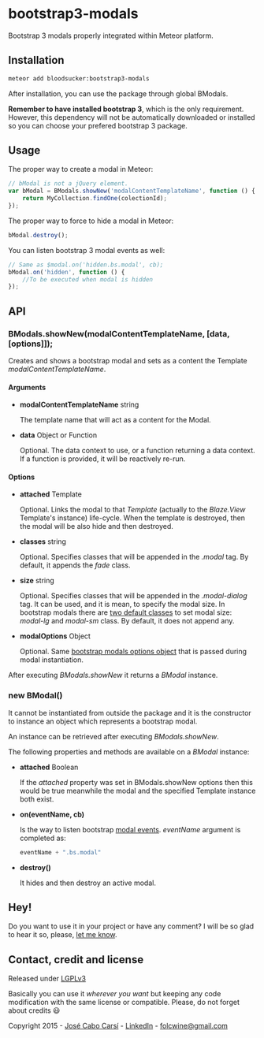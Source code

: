 # bootstrap3-modals

Bootstrap 3 modals properly integrated within Meteor platform.

## Installation

```bash
meteor add bloodsucker:bootstrap3-modals
```

After installation, you can use the package through global BModals.

**Remember to have installed bootstrap 3**, which is the only requirement. However, this dependency will not be automatically downloaded or installed so you can choose your prefered bootstrap 3 package.

## Usage

The proper way to create a modal in Meteor:

```javascript
// bModal is not a jQuery element.
var bModal = BModals.showNew('modalContentTemplateName', function () {
	return MyCollection.findOne(colectionId);
});
```

The proper way to force to hide a modal in Meteor:
```javascript
bModal.destroy();
```

You can listen bootstrap 3 modal events as well:
```javascript
// Same as $modal.on('hidden.bs.modal', cb);
bModal.on('hidden', function () { 
	//To be executed when modal is hidden
});
```

## API

### BModals.showNew(modalContentTemplateName, [data, [options]]);

Creates and shows a bootstrap modal and sets as a content the Template *modalContentTemplateName*.

#### Arguments

* **modalContentTemplateName** string
  
  The template name that will act as a content for the Modal.
  
* **data** Object or Function
  
  Optional. The data context to use, or a function returning a data context. If a function is provided, it will be reactively re-run.
  
#### Options

* **attached** Template
  
  Optional. Links the modal to that *Template* (actually to the *Blaze.View* Template's instance) life-cycle. When the template is destroyed, then the modal will be also hide and then destroyed.

* **classes** string

  Optional. Specifies classes that will be appended in the *.modal* tag. By default, it appends the *fade* class.

* **size** string
  
  Optional. Specifies classes that will be appended in the *.modal-dialog* tag. It can be used, and it is mean, to specify the modal size. In bootstrap modals there are [two default classes](http://getbootstrap.com/javascript/#modals-sizes) to set modal size: *modal-lg* and *modal-sm* class. By default, it does not append any.
  
* **modalOptions** Object
  
  Optional. Same [bootstrap modals options object](http://getbootstrap.com/javascript/#modals-options) that is passed during modal instantiation.

After executing *BModals.showNew* it returns a *BModal* instance.

### new BModal()

It cannot be instantiated from outside the package and it is the constructor to instance an object which represents a bootstrap modal.

An instance can be retrieved after executing *BModals.showNew*.

The following properties and methods are available on a *BModal* instance:

* **attached** Boolean

  If the *attached* property was set in BModals.showNew options then this would be true meanwhile the modal and the specified Template instance both exist.

* **on(eventName, cb)**

  Is the way to listen bootstrap [modal events](http://getbootstrap.com/javascript/#modals-events). *eventName* argument is completed as:

  ```javascript
  eventName + ".bs.modal"
  ```

* **destroy()**
  
  It hides and then destroy an active modal.

## Hey!

Do you want to use it in your project or have any comment? I will be so glad to hear it so, please, [let me know](#contacts-credits-and-license).

## Contact, credit and license

Released under [LGPLv3]

Basically you can use it *wherever you want* but keeping any code modification with the same license or compatible. Please, do not forget about credits :smiley:

Copyright 2015 - [José Cabo Carsí] - [LinkedIn] - folcwine@gmail.com

[LGPLv3]:http://www.gnu.org/copyleft/lesser.html
[José Cabo Carsí]:https://github.com/Bloodsucker
[LinkedIn]:https://linkedin.com/in/josecabo
